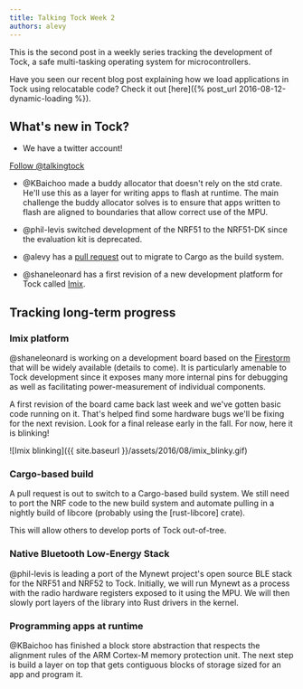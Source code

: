 ```yaml
---
title: Talking Tock Week 2
authors: alevy
---
```


This is the second post in a weekly series tracking the development of Tock, a
safe multi-tasking operating system for microcontrollers.

Have you seen our recent blog post explaining how we load applications in Tock
using relocatable code? Check it out [here]({% post_url
2016-08-12-dynamic-loading %}).

## What's new in Tock?

  * We have a twitter account!
  <a href="https://twitter.com/talkingtock" class="twitter-follow-button" data-show-count="false">
    Follow @talkingtock
  </a><script async src="//platform.twitter.com/widgets.js" charset="utf-8"></script>

  * @KBaichoo made a buddy allocator that doesn't rely on the std crate. He'll
    use this as a layer for writing apps to flash at runtime. The main
    challenge the buddy allocator solves is to ensure that apps written to
    flash are aligned to boundaries that allow correct use of the MPU.

  * @phil-levis switched development of the NRF51 to the NRF51-DK since the
    evaluation kit is deprecated.

  * @alevy has a [pull request](https://github.com/helena-project/tock/pull/90)
    out to migrate to Cargo as the build system.

  * @shaneleonard has a first revision of a new development platform for Tock
    called [Imix](https://github.com/helena-project/imix).

## Tracking long-term progress

### Imix platform

@shaneleonard is working on a development board based on the
[Firestorm][firestorm] that will be widely available
(details to come). It is particularly amenable to Tock development since it
exposes many more internal pins for debugging as well as facilitating
power-measurement of individual components.

A first revision of the board came back last week and we've gotten basic code
running on it. That's helped find some hardware bugs we'll be fixing for the
next revision. Look for a final release early in the fall. For now, here it is
blinking!

![Imix blinking]({{ site.baseurl }}/assets/2016/08/imix_blinky.gif)

### Cargo-based build

A pull request is out to switch to a Cargo-based build system. We still need to
port the NRF code to the new build system and automate pulling in a nightly
build of libcore (probably using the [rust-libcore] crate).

This will allow others to develop ports of Tock out-of-tree.

### Native Bluetooth Low-Energy Stack

@phil-levis is leading a port of the Mynewt project's open source BLE stack for
the NRF51 and NRF52 to Tock. Initially, we will run Mynewt as a process with the
radio hardware registers exposed to it using the MPU. We will then slowly
port layers of the library into Rust drivers in the kernel.

### Programming apps at runtime

@KBaichoo has finished a block store abstraction that respects the alignment
rules of the ARM Cortex-M memory protection unit. The next step is build a layer
on top that gets contiguous blocks of storage sized for an app and program it.

[firestorm]: https://web.archive.org/web/20160828042208/http://storm.rocks/firestorm.html
